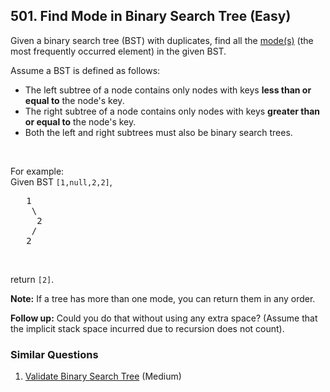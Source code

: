 ## 501. Find Mode in Binary Search Tree (Easy)

<p>Given a binary search tree (BST) with duplicates, find all the <a href="https://en.wikipedia.org/wiki/Mode_(statistics)" target="_blank">mode(s)</a> (the most frequently occurred element) in the given BST.</p>

<p>Assume a BST is defined as follows:</p>

<ul>
	<li>The left subtree of a node contains only nodes with keys <b>less than or equal to</b> the node&#39;s key.</li>
	<li>The right subtree of a node contains only nodes with keys <b>greater than or equal to</b> the node&#39;s key.</li>
	<li>Both the left and right subtrees must also be binary search trees.</li>
</ul>

<p>&nbsp;</p>

<p>For example:<br />
Given BST <code>[1,null,2,2]</code>,</p>

<pre>
   1
    \
     2
    /
   2
</pre>

<p>&nbsp;</p>

<p>return <code>[2]</code>.</p>

<p><b>Note:</b> If a tree has more than one mode, you can return them in any order.</p>

<p><b>Follow up:</b> Could you do that without using any extra space? (Assume that the implicit stack space incurred due to recursion does not count).</p>


### Similar Questions
  1. [Validate Binary Search Tree](https://github.com/openset/leetcode/tree/master/solution/validate-binary-search-tree) (Medium)
